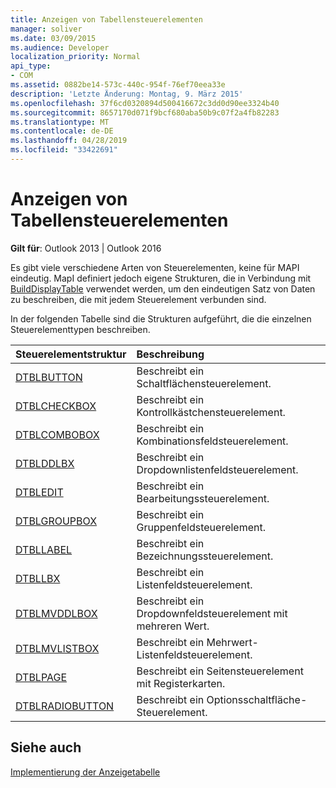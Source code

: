 ```yaml
---
title: Anzeigen von Tabellensteuerelementen
manager: soliver
ms.date: 03/09/2015
ms.audience: Developer
localization_priority: Normal
api_type:
- COM
ms.assetid: 0882be14-573c-440c-954f-76ef70eea33e
description: 'Letzte Änderung: Montag, 9. März 2015'
ms.openlocfilehash: 37f6cd0320894d500416672c3dd0d90ee3324b40
ms.sourcegitcommit: 8657170d071f9bcf680aba50b9c07f2a4fb82283
ms.translationtype: MT
ms.contentlocale: de-DE
ms.lasthandoff: 04/28/2019
ms.locfileid: "33422691"
---
```

# <a name="displaying-table-controls"></a>Anzeigen von Tabellensteuerelementen

  
  
**Gilt für**: Outlook 2013 | Outlook 2016 
  
Es gibt viele verschiedene Arten von Steuerelementen, keine für MAPI eindeutig. MapI definiert jedoch eigene Strukturen, die in Verbindung mit [BuildDisplayTable](builddisplaytable.md) verwendet werden, um den eindeutigen Satz von Daten zu beschreiben, die mit jedem Steuerelement verbunden sind. 
  
In der folgenden Tabelle sind die Strukturen aufgeführt, die die einzelnen Steuerelementtypen beschreiben. 
  
|**Steuerelementstruktur**|**Beschreibung**|
|:-----|:-----|
|[DTBLBUTTON](dtblbutton.md) <br/> |Beschreibt ein Schaltflächensteuerelement.  <br/> |
|[DTBLCHECKBOX](dtblcheckbox.md) <br/> |Beschreibt ein Kontrollkästchensteuerelement.  <br/> |
|[DTBLCOMBOBOX](dtblcombobox.md) <br/> |Beschreibt ein Kombinationsfeldsteuerelement.  <br/> |
|[DTBLDDLBX](dtblddlbx.md) <br/> |Beschreibt ein Dropdownlistenfeldsteuerelement.  <br/> |
|[DTBLEDIT](dtbledit.md) <br/> |Beschreibt ein Bearbeitungssteuerelement.  <br/> |
|[DTBLGROUPBOX](dtblgroupbox.md) <br/> |Beschreibt ein Gruppenfeldsteuerelement.  <br/> |
|[DTBLLABEL](dtbllabel.md) <br/> |Beschreibt ein Bezeichnungssteuerelement.  <br/> |
|[DTBLLBX](dtbllbx.md) <br/> |Beschreibt ein Listenfeldsteuerelement.  <br/> |
|[DTBLMVDDLBOX](dtblmvddlbox.md) <br/> |Beschreibt ein Dropdownfeldsteuerelement mit mehreren Wert.  <br/> |
|[DTBLMVLISTBOX](dtblmvlistbox.md) <br/> |Beschreibt ein Mehrwert-Listenfeldsteuerelement.  <br/> |
|[DTBLPAGE](dtblpage.md) <br/> |Beschreibt ein Seitensteuerelement mit Registerkarten.  <br/> |
|[DTBLRADIOBUTTON](dtblradiobutton.md) <br/> |Beschreibt ein Optionsschaltfläche-Steuerelement.  <br/> |
   
## <a name="see-also"></a>Siehe auch



[Implementierung der Anzeigetabelle](display-table-implementation.md)

